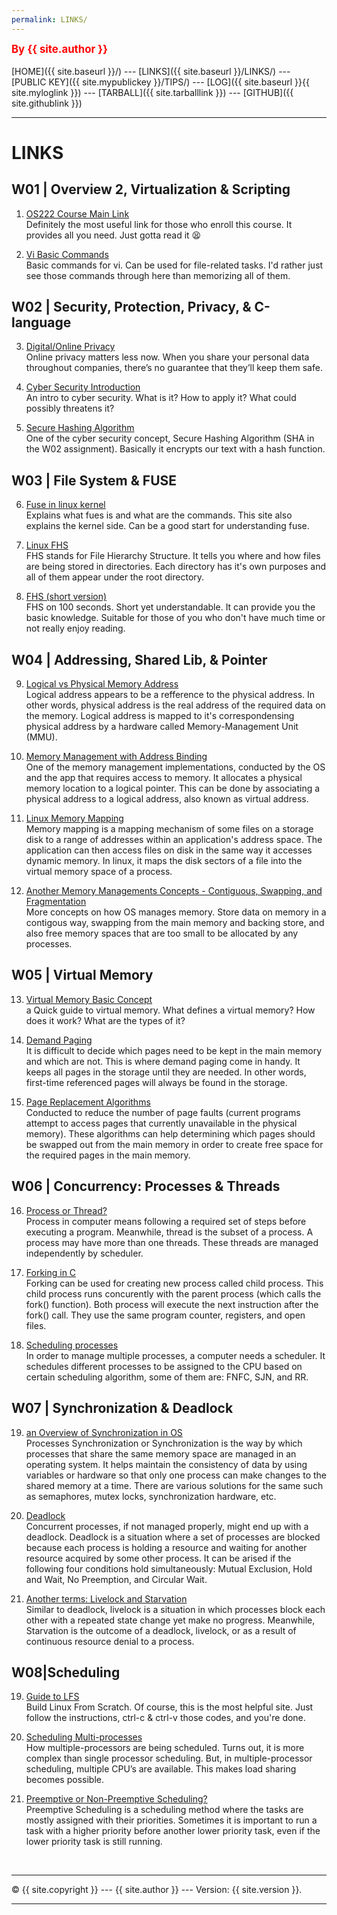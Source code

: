 ```yaml
---
permalink: LINKS/
---
```

<span style="color:red; font-weight:bold; font-size:larger;">By {{ site.author }}</span>
<br><br>
[HOME]({{ site.baseurl }}/) ---
[LINKS]({{ site.baseurl }}/LINKS/) ---
[PUBLIC KEY]({{ site.mypublickey }}/TIPS/) ---
[LOG]({{ site.baseurl }}{{ site.myloglink }}) ---
[TARBALL]({{ site.tarballlink }}) ---
[GITHUB]({{ site.githublink }})
<br>
<hr>

# LINKS

## W01 | Overview 2, Virtualization & Scripting
1. [OS222 Course Main Link](https://os.vlsm.org/)<br>
Definitely the most useful link for those who enroll this course. It provides all you need. Just gotta read it 😫

2. [Vi Basic Commands](https://www.cs.colostate.edu/helpdocs/vi.html)<br>
Basic commands for vi. Can be used for file-related tasks. I'd rather just see those commands through here than memorizing all of them.

## W02 | Security, Protection, Privacy, & C-language
3. [Digital/Online Privacy](https://www.freecodecamp.org/news/the-beginners-guide-to-online-privacy-7149b33c4a3e/)<br>
Online privacy matters less now. When you share your personal data throughout companies, there’s no guarantee that they’ll keep them safe.

4. [Cyber Security Introduction](https://www.youtube.com/watch?v=rcDO8km6R6c)<br>
An intro to cyber security. What is it? How to apply it? What could possibly threatens it?

5. [Secure Hashing Algorithm](https://www.howtogeek.com/363735/what-is-a-checksum-and-why-should-you-care/)<br>
One of the cyber security concept, Secure Hashing Algorithm (SHA in the W02 assignment). Basically it encrypts our text with a hash function.

## W03 | File System & FUSE
6. [Fuse in linux kernel](https://www.kernel.org/doc/html/latest/filesystems/fuse.html)<br>
Explains what fues is and what are the commands. This site also explains the kernel side. Can be a good start for understanding fuse.

7. [Linux FHS](https://www.geeksforgeeks.org/linux-file-hierarchy-structure/)<br>
FHS stands for File Hierarchy Structure. It tells you where and how files are being stored in directories. Each directory has it's own purposes and all of them appear under the root directory.

8. [FHS (short version)](https://www.youtube.com/watch?v=42iQKuQodW4)<br>
FHS on 100 seconds. Short yet understandable. It can provide you the basic knowledge. Suitable for those of you who don't have much time or not really enjoy reading.

## W04 | Addressing, Shared Lib, & Pointer
9. [Logical vs Physical Memory Address](https://www.geeksforgeeks.org/logical-and-physical-address-in-operating-system/)<br>
Logical address appears to be a refference to the physical address. In other words, physical address is the real address of the required data on the memory. Logical address is mapped to it's correspondensing physical address by a hardware called Memory-Management Unit (MMU).

10. [Memory Management with Address Binding](https://www.techwalla.com/articles/what-is-address-binding)<br>
One of the memory management implementations, conducted by the OS and the app that requires access to memory. It allocates a physical memory location to a logical pointer. This can be done by associating a physical address to a logical address, also known as virtual address.

11. [Linux Memory Mapping](https://frameboxxindore.com/linux/what-is-memory-mapping-in-linux.html)<br>
Memory mapping is a mapping mechanism of some files on a storage disk to a range of addresses within an application's address space. The application can then access files on disk in the same way it accesses dynamic memory. In linux, it maps the disk sectors of a file into the virtual memory space of a process.

12. [Another Memory Managements Concepts - Contiguous, Swapping, and Fragmentation](https://www.guru99.com/os-memory-management.html)<br>
More concepts on how OS manages memory. Store data on memory in a contigous way, swapping from the main memory and backing store, and also free memory spaces that are too small to be allocated by any processes.

## W05 | Virtual Memory
13. [Virtual Memory Basic Concept](https://www.geeksforgeeks.org/virtual-memory-in-operating-system/)<br>
a Quick guide to virtual memory. What defines a virtual memory? How does it work? What are the types of it?

14. [Demand Paging](https://www.javatpoint.com/os-demand-paging)<br>
It is difficult to decide which pages need to be kept in the main memory and which are not. This is where demand paging come in handy. It keeps all pages in the storage until they are needed. In other words, first-time referenced pages will always be found in the storage.

15. [Page Replacement Algorithms](https://www.studytonight.com/operating-system/page-replacement-algorithms-in-operating-system)<br>
Conducted to reduce the number of page faults (current programs attempt to access pages that currently unavailable in the physical memory). These algorithms can help determining which pages should be swapped out from the main memory in order to create free space for the required pages in the main memory.

## W06 | Concurrency: Processes & Threads
16. [Process or Thread?](https://www.javatpoint.com/process-vs-thread)<br>
Process in computer means following a required set of steps before executing a program. Meanwhile, thread is the subset of a process. A process may have more than one threads. These threads are managed independently by scheduler.

17. [Forking in C](https://www.geeksforgeeks.org/fork-system-call/)<br>
Forking can be used for creating new process called child process. This child process runs concurently with the parent process (which calls the fork() function). Both process will execute the next instruction after the fork() call. They use the same program counter, registers, and open files.

18. [Scheduling processes](https://www.tutorialspoint.com/operating_system/os_process_scheduling_algorithms.htm)<br>
In order to manage multiple processes, a computer needs a scheduler. It schedules different processes to be assigned to the CPU based on certain scheduling algorithm, some of them are: FNFC, SJN, and RR.

## W07 | Synchronization & Deadlock
19. [an Overview of Synchronization in OS](https://www.scaler.com/topics/operating-system/process-synchronization-in-os/)<br>
Processes Synchronization or Synchronization is the way by which processes that share the same memory space are managed in an operating system. It helps maintain the consistency of data by using variables or hardware so that only one process can make changes to the shared memory at a time. There are various solutions for the same such as semaphores, mutex locks, synchronization hardware, etc.

20. [Deadlock](https://www.geeksforgeeks.org/introduction-of-deadlock-in-operating-system/)<br>
Concurrent processes, if not managed properly, might end up with a deadlock. Deadlock is a situation where a set of processes are blocked because each process is holding a resource and waiting for another resource acquired by some other process. It can be arised if the following four conditions hold simultaneously: Mutual Exclusion, Hold and Wait, No Preemption, and Circular Wait.

21. [Another terms: Livelock and Starvation](https://www.baeldung.com/cs/deadlock-livelock-starvation)<br>
Similar to deadlock, livelock is a situation in which processes block each other with a repeated state change yet make no progress. Meanwhile, Starvation is the outcome of a deadlock, livelock, or as a result of continuous resource denial to a process.

## W08|Scheduling
19. [Guide to LFS](https://www.linuxfromscratch.org/lfs/view/11.0/)<br>
Build Linux From Scratch. Of course, this is the most helpful site. Just follow the instructions, ctrl-c & ctrl-v those codes, and you're done.

20. [Scheduling Multi-processes](https://www.geeksforgeeks.org/multiple-processor-scheduling-in-operating-system/)<br>
How multiple-processors are being scheduled. Turns out, it is more complex than single processor scheduling. But, in multiple-processor scheduling, multiple CPU’s are available. This makes load sharing becomes possible.

21. [Preemptive or Non-Preemptive Scheduling?](https://www.guru99.com/preemptive-vs-non-preemptive-scheduling.html)<br>
Preemptive Scheduling is a scheduling method where the tasks are mostly assigned with their priorities. Sometimes it is important to run a task with a higher priority before another lower priority task, even if the lower priority task is still running.

<br>
<hr>
&copy; {{ site.copyright }} --- {{ site.author }} --- Version: {{ site.version }}.
<hr>
<br>
